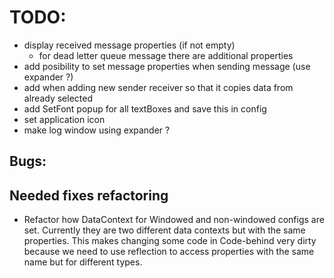 ﻿# TODO: 


- display received message properties (if not empty)
  - for dead letter queue message there are additional properties
- add posibility to set message properties when sending message (use expander ?)
- add when adding new sender receiver so that it copies data from already selected
- add SetFont popup for all textBoxes and save this in config
- set application icon
- make log window using expander ?

## Bugs:

## Needed fixes refactoring
 - Refactor how DataContext for Windowed and non-windowed configs are set. Currently they are two different data contexts but with the same properties.
    This makes changing some code in Code-behind very dirty because we need to use reflection to access properties with the same name but for different types.
 


